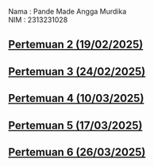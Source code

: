 Nama : Pande Made Angga Murdika<br>
NIM  : 2313231028

## [Pertemuan 2 (19/02/2025)](Pertemuan%202/)
## [Pertemuan 3 (24/02/2025)](Pertemuan%203/)
## [Pertemuan 4 (10/03/2025)](Pertemuan%204/)
## [Pertemuan 5 (17/03/2025)](Pertemuan%205/)
## [Pertemuan 6 (26/03/2025)](Pertemuan%205/)
